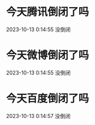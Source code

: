 # 今天腾讯倒闭了吗

2023-10-13 0:14:55 没倒闭

# 今天微博倒闭了吗

2023-10-13 0:14:55 没倒闭

# 今天百度倒闭了吗

2023-10-13 0:14:57 没倒闭

